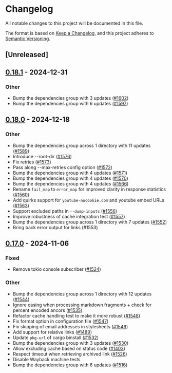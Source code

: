 # Changelog

All notable changes to this project will be documented in this file.

The format is based on [Keep a Changelog](https://keepachangelog.com/en/1.0.0/),
and this project adheres to [Semantic Versioning](https://semver.org/spec/v2.0.0.html).

## [Unreleased]

## [0.18.1](https://github.com/lycheeverse/lychee/compare/lychee-v0.18.0...lychee-v0.18.1) - 2024-12-31

### Other

- Bump the dependencies group with 3 updates ([#1602](https://github.com/lycheeverse/lychee/pull/1602))
- Bump the dependencies group with 6 updates ([#1597](https://github.com/lycheeverse/lychee/pull/1597))

## [0.18.0](https://github.com/lycheeverse/lychee/compare/lychee-v0.17.0...lychee-v0.18.0) - 2024-12-18

### Other

- Bump the dependencies group across 1 directory with 11 updates ([#1589](https://github.com/lycheeverse/lychee/pull/1589))
- Introduce --root-dir ([#1576](https://github.com/lycheeverse/lychee/pull/1576))
- Fix retries ([#1573](https://github.com/lycheeverse/lychee/pull/1573))
- Pass along --max-retries config option ([#1572](https://github.com/lycheeverse/lychee/pull/1572))
- Bump the dependencies group with 4 updates ([#1571](https://github.com/lycheeverse/lychee/pull/1571))
- Bump the dependencies group with 4 updates ([#1570](https://github.com/lycheeverse/lychee/pull/1570))
- Bump the dependencies group with 4 updates ([#1566](https://github.com/lycheeverse/lychee/pull/1566))
- Rename `fail_map` to `error_map` for improved clarity in response statistics ([#1560](https://github.com/lycheeverse/lychee/pull/1560))
- Add quirks support for `youtube-nocookie.com` and youtube embed URLs ([#1563](https://github.com/lycheeverse/lychee/pull/1563))
- Support excluded paths in `--dump-inputs` ([#1556](https://github.com/lycheeverse/lychee/pull/1556))
- Improve robustness of cache integration test ([#1557](https://github.com/lycheeverse/lychee/pull/1557))
- Bump the dependencies group across 1 directory with 7 updates ([#1552](https://github.com/lycheeverse/lychee/pull/1552))
- Bring back error output for links (#1553)

## [0.17.0](https://github.com/lycheeverse/lychee/compare/lychee-v0.16.1...lychee-v0.17.0) - 2024-11-06

### Fixed

- Remove tokio console subscriber ([#1524](https://github.com/lycheeverse/lychee/pull/1524))

### Other

- Bump the dependencies group across 1 directory with 12 updates ([#1544](https://github.com/lycheeverse/lychee/pull/1544))
- Ignore casing when processing markdown fragments + check for percent encoded ancors ([#1535](https://github.com/lycheeverse/lychee/pull/1535))
- Refactor cache handling test to make it more robust ([#1548](https://github.com/lycheeverse/lychee/pull/1548))
- Fix format option in configuration file ([#1547](https://github.com/lycheeverse/lychee/pull/1547))
- Fix skipping of email addresses in stylesheets ([#1546](https://github.com/lycheeverse/lychee/pull/1546))
- Add support for relative links ([#1489](https://github.com/lycheeverse/lychee/pull/1489))
- Update `pkg-url` of cargo binstall ([#1532](https://github.com/lycheeverse/lychee/pull/1532))
- Bump the dependencies group with 3 updates ([#1530](https://github.com/lycheeverse/lychee/pull/1530))
- Allow excluding cache based on status code ([#1403](https://github.com/lycheeverse/lychee/pull/1403))
- Respect timeout when retrieving archived link ([#1526](https://github.com/lycheeverse/lychee/pull/1526))
- Disable Wayback machine tests
- Bump the dependencies group with 6 updates ([#1516](https://github.com/lycheeverse/lychee/pull/1516))
